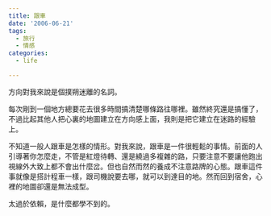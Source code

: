 ```yaml
---
title: 跟車
date: '2006-06-21'
tags:
  - 旅行
  - 情感
categories:
  - life

---
```

方向對我來說是個撲朔迷離的名詞。  
  
每次剛到一個地方總要花去很多時間搞清楚哪條路往哪裡。雖然終究還是搞懂了，不過比起其他人把心裏的地圖建立在方向感上面，我則是把它建立在迷路的經驗上。  
  
不知道一般人跟車是怎樣的情形。對我來說，跟車是一件很輕鬆的事情。前面的人引導著你怎麼走，不管是紅燈待轉、還是繞過多複雜的路，只要注意不要讓他跑出視線外大致上都不會出什麼岔。但也自然而然的養成不注意路牌的心態。跟車這件事就像是搭計程車一樣，跟司機說要去哪，就可以到達目的地。然而回到宿舍，心裡的地圖卻還是無法成型。  
  
太過於依賴，是什麼都學不到的。